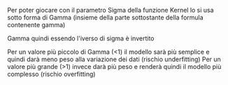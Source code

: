 Per poter giocare con il parametro Sigma della funzione Kernel lo si usa sotto forma di Gamma (insieme della parte sottostante della formula contenente gamma)

Gamma quindi essendo l'iverso di sigma è invertito

Per un valore più piccolo di Gamma (<1) il modello sarà più semplice e quindi darà meno peso alla variazione dei dati (rischio underfitting)
Per un valore più grande (>1) invece darà più peso e renderà quindi il modello più complesso (rischio overfitting)
